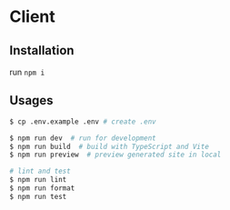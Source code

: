 # Client

## Installation

run `npm i`

## Usages

```sh
$ cp .env.example .env # create .env

$ npm run dev  # run for development
$ npm run build  # build with TypeScript and Vite
$ npm run preview  # preview generated site in local

# lint and test
$ npm run lint
$ npm run format
$ npm run test

```

